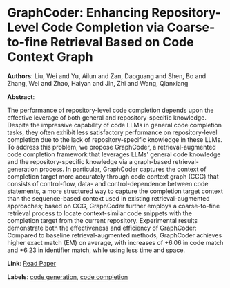 # GraphCoder: Enhancing Repository-Level Code Completion via Coarse-to-fine Retrieval Based on Code Context Graph

**Authors**: Liu, Wei and Yu, Ailun and Zan, Daoguang and Shen, Bo and Zhang, Wei and Zhao, Haiyan and Jin, Zhi and Wang, Qianxiang

**Abstract**:

The performance of repository-level code completion depends upon the effective leverage of both general and repository-specific knowledge. Despite the impressive capability of code LLMs in general code completion tasks, they often exhibit less satisfactory performance on repository-level completion due to the lack of repository-specific knowledge in these LLMs. To address this problem, we propose GraphCoder, a retrieval-augmented code completion framework that leverages LLMs' general code knowledge and the repository-specific knowledge via a graph-based retrieval-generation process. In particular, GraphCoder captures the context of completion target more accurately through code context graph (CCG) that consists of control-flow, data- and control-dependence between code statements, a more structured way to capture the completion target context than the sequence-based context used in existing retrieval-augmented approaches; based on CCG, GraphCoder further employs a coarse-to-fine retrieval process to locate context-similar code snippets with the completion target from the current repository. Experimental results demonstrate both the effectiveness and efficiency of GraphCoder: Compared to baseline retrieval-augmented methods, GraphCoder achieves higher exact match (EM) on average, with increases of +6.06 in code match and +6.23 in identifier match, while using less time and space.

**Link**: [Read Paper](https://doi.org/10.1145/3691620.3695054)

**Labels**: [code generation](../../labels/code_generation.md), [code completion](../../labels/code_completion.md)
